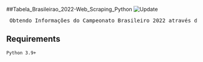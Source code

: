 ##Tabela_Brasileirao_2022-Web_Scraping_Python
![Update](https://img.shields.io/badge/update%20data-Dezember%202022-green)
<pre>
 Obtendo Informações do Campeonato Brasileiro 2022 através de Web Scraping com finalidade de aprendizado.
</pre>
## Requirements
    Python 3.9+
